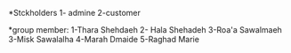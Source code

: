 *Stckholders
1- admine
2-customer

*group member:
1-Thara Shehdaeh
2- Hala Shehadeh 
3-Roa'a Sawalmaeh
3-Misk Sawalalha
4-Marah Dmaide
5-Raghad Marie







